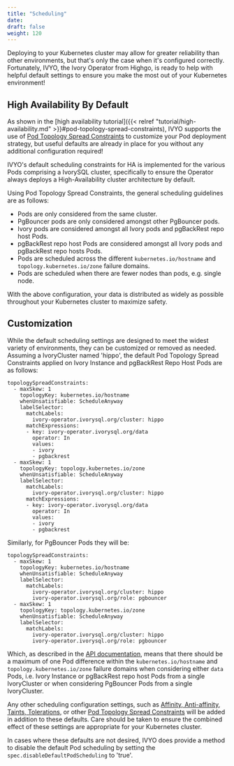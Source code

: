 ```yaml
---
title: "Scheduling"
date:
draft: false
weight: 120
---
```


Deploying to your Kubernetes cluster may allow for greater reliability than other
environments, but that's only the case when it's configured correctly. Fortunately,
IVYO, the Ivory Operator from Highgo, is ready to help with helpful
default settings to ensure you make the most out of your Kubernetes environment!

## High Availability By Default

As shown in the [high availability tutorial]({{< relref "tutorial/high-availability.md" >}}#pod-topology-spread-constraints),
IVYO supports the use of [Pod Topology Spread Constraints](https://kubernetes.io/docs/concepts/workloads/pods/pod-topology-spread-constraints/)
to customize your Pod deployment strategy, but useful defaults are already in place
for you without any additional configuration required!

IVYO's default scheduling constraints for HA is implemented for the various Pods
 comprising a IvorySQL cluster, specifically to ensure the Operator always
 deploys a High-Availability cluster architecture by default.

 Using Pod Topology Spread Constraints, the general scheduling guidelines are as
 follows:

- Pods are only considered from the same cluster.
- PgBouncer pods are only considered amongst other PgBouncer pods.
- Ivory pods are considered amongst all Ivory pods and pgBackRest repo host Pods.
- pgBackRest repo host Pods are considered amongst all Ivory pods and pgBackRest repo hosts Pods.
- Pods are scheduled across the different `kubernetes.io/hostname` and `topology.kubernetes.io/zone` failure domains.
- Pods are scheduled when there are fewer nodes than pods, e.g. single node.

With the above configuration, your data is distributed as widely as possible
throughout your Kubernetes cluster to maximize safety.

## Customization

While the default scheduling settings are designed to meet the widest variety of
environments, they can be customized or removed as needed. Assuming a IvoryCluster
named 'hippo', the default Pod Topology Spread Constraints applied on Ivory
Instance and pgBackRest Repo Host Pods are as follows:

```
topologySpreadConstraints:
  - maxSkew: 1
    topologyKey: kubernetes.io/hostname
    whenUnsatisfiable: ScheduleAnyway
    labelSelector:
      matchLabels:
        ivory-operator.ivorysql.org/cluster: hippo
      matchExpressions:
      - key: ivory-operator.ivorysql.org/data
        operator: In
        values:
        - ivory
        - pgbackrest
  - maxSkew: 1
    topologyKey: topology.kubernetes.io/zone
    whenUnsatisfiable: ScheduleAnyway
    labelSelector:
      matchLabels:
        ivory-operator.ivorysql.org/cluster: hippo
      matchExpressions:
      - key: ivory-operator.ivorysql.org/data
        operator: In
        values:
        - ivory
        - pgbackrest
```

Similarly, for PgBouncer Pods they will be:

```
topologySpreadConstraints:
  - maxSkew: 1
    topologyKey: kubernetes.io/hostname
    whenUnsatisfiable: ScheduleAnyway
    labelSelector:
      matchLabels:
        ivory-operator.ivorysql.org/cluster: hippo
        ivory-operator.ivorysql.org/role: pgbouncer
  - maxSkew: 1
    topologyKey: topology.kubernetes.io/zone
    whenUnsatisfiable: ScheduleAnyway
    labelSelector:
      matchLabels:
        ivory-operator.ivorysql.org/cluster: hippo
        ivory-operator.ivorysql.org/role: pgbouncer
```

Which, as described in the [API documentation](https://kubernetes.io/docs/concepts/workloads/pods/pod-topology-spread-constraints/#spread-constraints-for-pods),
means that there should be a maximum of one Pod difference within the
`kubernetes.io/hostname` and `topology.kubernetes.io/zone` failure domains when
considering either `data` Pods, i.e. Ivory Instance or pgBackRest repo host Pods
from a single IvoryCluster or when considering PgBouncer Pods from a single
IvoryCluster.

Any other scheduling configuration settings, such as [Affinity, Anti-affinity](https://kubernetes.io/docs/concepts/scheduling-eviction/assign-pod-node/#affinity-and-anti-affinity),
[Taints, Tolerations](https://kubernetes.io/docs/concepts/scheduling-eviction/taint-and-toleration/),
or other [Pod Topology Spread Constraints](https://kubernetes.io/docs/concepts/workloads/pods/pod-topology-spread-constraints/)
will be added in addition to these defaults. Care should be taken to ensure the
combined effect of these settings are appropriate for your Kubernetes cluster.

In cases where these defaults are not desired, IVYO does provide a method to disable
the default Pod scheduling by setting the `spec.disableDefaultPodScheduling` to
'true'.
